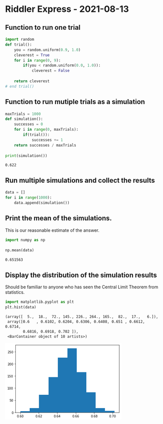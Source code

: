 # Riddler Express - 2021-08-13

## Function to run one trial


```python
import random
def trial():
    you = random.uniform(0.9, 1.0)
    cleverest = True
    for i in range(0, 9):
        if(you < random.uniform(0.0, 1.0)):
            cleverest = False
            
    return cleverest
# end trial()
```

## Function to run mutiple trials as a simulation


```python
maxTrials = 1000
def simulation():
    successes = 0
    for i in range(0, maxTrials):
        if(trial()):
            successes += 1
    return successes / maxTrials

print(simulation())
```

    0.622
    

## Run multiple simulations and collect the results


```python
data = []
for i in range(1000):
    data.append(simulation())
```

## Print the mean of the simulations.
This is our reasonable estimate of the answer.


```python
import numpy as np

np.mean(data)
```




    0.651563



## Display the distribution of the simulation results
Should be familiar to anyone who has seen the Central Limit Theorem from statistics.


```python
import matplotlib.pyplot as plt
plt.hist(data)
```




    (array([  5.,  18.,  72., 145., 226., 264., 165.,  82.,  17.,   6.]),
     array([0.6   , 0.6102, 0.6204, 0.6306, 0.6408, 0.651 , 0.6612, 0.6714,
            0.6816, 0.6918, 0.702 ]),
     <BarContainer object of 10 artists>)




    
![png](output_10_1.png)
    


